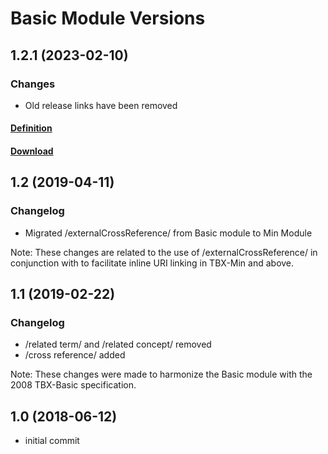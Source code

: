 # Basic Module Versions

## 1.2.1 (2023-02-10)
### Changes
- Old release links have been removed


#### [Definition](https://github.com/LTAC-Global/TBX_basic_module/releases/latest/download/Basic_Module_Definition.pdf)
#### [Download](https://github.com/LTAC-Global/TBX_basic_module/releases/download/v1.1.1/TBX_basic_module_v1.1.1.zip)


## 1.2 (2019-04-11)

### Changelog
- Migrated /externalCrossReference/ from Basic module to Min Module

Note: These changes are related to the use of /externalCrossReference/ in conjunction
with <hi> to facilitate inline URI linking in TBX-Min and above.

## 1.1 (2019-02-22)

### Changelog
- /related term/ and /related concept/ removed
- /cross reference/ added

Note: These changes were made to harmonize the Basic module with the 2008 TBX-Basic specification.

## 1.0 (2018-06-12)
- initial commit